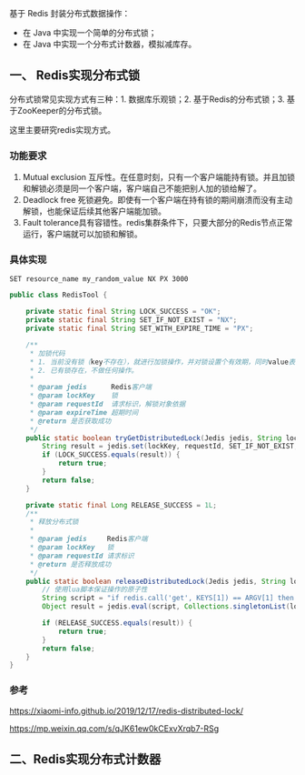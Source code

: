 基于 Redis 封装分布式数据操作：

- 在 Java 中实现一个简单的分布式锁；
- 在 Java 中实现一个分布式计数器，模拟减库存。



## 一、 Redis实现分布式锁

分布式锁常见实现方式有三种：1. 数据库乐观锁；2. 基于Redis的分布式锁；3. 基于ZooKeeper的分布式锁。

这里主要研究redis实现方式。



### 功能要求

1. Mutual exclusion 互斥性。在任意时刻，只有一个客户端能持有锁。并且加锁和解锁必须是同一个客户端，客户端自己不能把别人加的锁给解了。
2. Deadlock free 死锁避免。即使有一个客户端在持有锁的期间崩溃而没有主动解锁，也能保证后续其他客户端能加锁。
3. Fault tolerance具有容错性。redis集群条件下，只要大部分的Redis节点正常运行，客户端就可以加锁和解锁。

### 具体实现

```less
SET resource_name my_random_value NX PX 3000
```



```java
public class RedisTool {

    private static final String LOCK_SUCCESS = "OK";
    private static final String SET_IF_NOT_EXIST = "NX";
    private static final String SET_WITH_EXPIRE_TIME = "PX";

    /**
     * 加锁代码
     * 1. 当前没有锁（key不存在），就进行加锁操作，并对锁设置个有效期，同时value表示加锁的客户端。
     * 2. 已有锁存在，不做任何操作。
     *
     * @param jedis      Redis客户端
     * @param lockKey    锁
     * @param requestId  请求标识，解锁对象依据
     * @param expireTime 超期时间
     * @return 是否获取成功
     */
    public static boolean tryGetDistributedLock(Jedis jedis, String lockKey, String requestId, int expireTime) {
        String result = jedis.set(lockKey, requestId, SET_IF_NOT_EXIST, SET_WITH_EXPIRE_TIME, expireTime);
        if (LOCK_SUCCESS.equals(result)) {
            return true;
        }
        return false;
    }

    private static final Long RELEASE_SUCCESS = 1L;
    /**
     * 释放分布式锁
     *
     * @param jedis     Redis客户端
     * @param lockKey   锁
     * @param requestId 请求标识
     * @return 是否释放成功
     */
    public static boolean releaseDistributedLock(Jedis jedis, String lockKey, String requestId) {
        // 使用lua脚本保证操作的原子性
        String script = "if redis.call('get', KEYS[1]) == ARGV[1] then return redis.call('del', KEYS[1]) else return 0 end";
        Object result = jedis.eval(script, Collections.singletonList(lockKey), Collections.singletonList(requestId));

        if (RELEASE_SUCCESS.equals(result)) {
            return true;
        }
        return false;
    }
}
```

### 参考

https://xiaomi-info.github.io/2019/12/17/redis-distributed-lock/

https://mp.weixin.qq.com/s/qJK61ew0kCExvXrqb7-RSg



## 二、Redis实现分布式计数器

